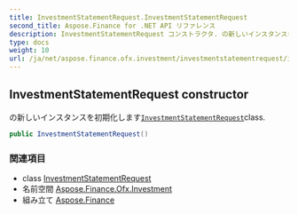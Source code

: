 ```yaml
---
title: InvestmentStatementRequest.InvestmentStatementRequest
second_title: Aspose.Finance for .NET API リファレンス
description: InvestmentStatementRequest コンストラクタ. の新しいインスタンスを初期化しますInvestmentStatementRequestclass.
type: docs
weight: 10
url: /ja/net/aspose.finance.ofx.investment/investmentstatementrequest/investmentstatementrequest/
---
```

## InvestmentStatementRequest constructor

の新しいインスタンスを初期化します[`InvestmentStatementRequest`](../)class.

```csharp
public InvestmentStatementRequest()
```

### 関連項目

* class [InvestmentStatementRequest](../)
* 名前空間 [Aspose.Finance.Ofx.Investment](../../investmentstatementrequest/)
* 組み立て [Aspose.Finance](../../../)


